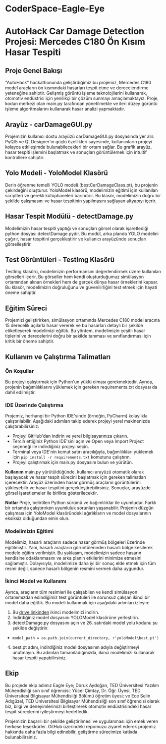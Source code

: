 # CoderSpace-Eagle-Eye

# AutoHack Car Damage Detection Projesi: Mercedes C180 Ön Kısım Hasar Tespiti
## Proje Genel Bakışı
"AutoHack" hackathonunda geliştirdiğimiz bu projemiz, Mercedes C180 model araçların ön kısmındaki hasarları tespit etme ve derecelendirme yeteneğine sahiptir. Gelişmiş görüntü işleme teknolojilerini kullanarak, otomotiv endüstrisi için yenilikçi bir çözüm sunmayı amaçlamaktayız. Proje, kodun merkezi olan main.py tarafından yönetilmekte ve ileri düzey görüntü işleme algoritmalarını kullanarak hasar analizi yapmaktadır.

## Arayüz - carDamageGUI.py
Projemizin kullanıcı dostu arayüzü carDamageGUI.py dosyasında yer alır. PyQt5 ve Qt Designer'ın güçlü özellikleri sayesinde, kullanıcıların projeyi kolayca etkileşimde bulunabilecekleri bir ortam sağlar. Bu grafik arayüz, hasar tespiti işlemini başlatmak ve sonuçları görüntülemek için intuitif kontrollere sahiptir.

## Yolo Modeli - YoloModel Klasörü
Derin öğrenme temelli YOLO modeli (bestCarDamageClass.pt), bu projenin çekirdeğini oluşturur. YoloModel klasörü, modelimizin eğitimi için kullanılan scriptleri ve gerekli kütüphaneleri barındırır. Bu klasör, modelimizin doğru bir şekilde çalışmasını ve hasar tespitinin yapılmasını sağlayan altyapıyı içerir.

## Hasar Tespit Modülü - detectDamage.py
Modelimizin hasar tespiti yaptığı ve sonuçları görsel olarak işaretlediği python dosyası detectDamage.pydır. Bu modül, arka planda YOLO modelini çağırır, hasar tespitini gerçekleştirir ve kullanıcı arayüzünde sonuçları görselleştirir.

## Test Görüntüleri - TestImg Klasörü
TestImg klasörü, modelimizin performansını değerlendirmek üzere kullanılan görselleri içerir. Bu görseller hem kendi oluşturduğumuz simülasyon ortamından alınan örnekleri hem de gerçek dünya hasar örneklerini kapsar. Bu klasör, modelimizin doğruluğunu ve güvenilirliğini test etmek için hayati öneme sahiptir.

## Eğitim Süreci
Projemizi geliştirirken, simülasyon ortamında Mercedes C180 model aracına 15 derecelik açılarla hasar vererek ve bu hasarları detaylı bir şekilde etiketleyerek modelimizi eğittik. Bu yöntem, modelimizin çeşitli hasar tiplerini ve derecelerini doğru bir şekilde tanıması ve sınıflandırması için kritik bir öneme sahiptir.

## Kullanım ve Çalıştırma Talimatları
### Ön Koşullar
Bu projeyi çalıştırmak için Python'un yüklü olması gerekmektedir. Ayrıca, projenin bağımlılıklarını yüklemek için gereken requirements.txt dosyası da dahil edilmiştir.

### IDE Üzerinde Çalıştırma
Projemiz, herhangi bir Python IDE'sinde (örneğin, PyCharm) kolaylıkla çalıştırılabilir. Aşağıdaki adımları takip ederek projeyi yerel makinenizde çalıştırabilirsiniz:

+ Projeyi GitHub'dan indirin ve yerel bilgisayarınıza çıkarın.
+ Tercih ettiğiniz Python IDE'sini açın ve Open veya Import Project seçeneği ile indirdiğiniz projeyi seçin.
+ Terminal veya IDE'nin komut satırı aracılığıyla, bağımlılıkları yüklemek için `pip install -r requirements.txt` komutunu çalıştırın.
+ Projeyi çalıştırmak için main.py dosyasını bulun ve yürütün.

**Kullanım**
main.py yürütüldüğünde, kullanıcı arayüzü otomatik olarak başlayacak ve hasar tespit sürecini başlatmak için gereken talimatları içerecektir. Arayüz üzerinden hasar görmüş araçların görüntülerini yükleyebilir ve hasar tespitini gerçekleştirebilirsiniz. Sonuçlar, arayüzde görsel işaretlemeler ile birlikte gösterilecektir.

**Notlar**
Proje, belirtilen Python sürümü ve bağımlılıklar ile uyumludur. Farklı bir ortamda çalıştırırken uyumluluk sorunları yaşanabilir.
Projenin düzgün çalışması için YoloModel klasöründeki ağırlıkların ve model dosyalarının eksiksiz olduğundan emin olun.

### Modelimizin Eğitimi
Modelimiz, hasarlı araçların sadece hasar görmüş bölgeleri üzerinde eğitilmiştir. Yani, hasarlı araçların görüntülerinden hasarlı bölge kesilerek modele eğitim verilmiştir. Bu yaklaşım, modelimizin sadece hasarın kendisine odaklanmasını ve arka planın etkilerini minimize etmesini sağlamıştır. Dolayısıyla, modelimize daha iyi bir sonuç elde etmek için tüm resmi değil, sadece hasarlı bölgenin resmini vermek daha uygundur.

### İkinci Model ve Kullanımı
Ayrıca, araçların tüm resimleri ile çalışabilen ve kendi simülasyon ortamımızdan edindiğimiz test görüntüleri ile sorunsuz çalışan ikinci bir model daha eğittik. Bu modeli kullanmak için aşağıdaki adımları izleyin:

1. Bu [drive linkinden](https://drive.google.com/drive/folders/1cYJgyQQ-R286k2X-mUiFPlsOqs5eet8d?usp=drive_link) ikinci modelimizi indirin.
2. İndirdiğiniz model dosyasını YOLOModel klasörüne yerleştirin.
3. detectDamage.py dosyasını açın ve 26. satırdaki model yolu kodunu şu şekilde değiştirin:
  + `model_path = os.path.join(current_directory, r'yoloModel\best.pt')`
4. best.pt adını, indirdiğiniz model dosyasının adıyla değiştirmeyi unutmayın.
Bu adımları tamamladığınızda, ikinci modelimizi kullanarak hasar tespiti yapabilirsiniz.

## Ekip
Bu projede ekip adımız Eagle Eye; Doruk Aydoğan, TED Üniversitesi Yazılım Mühendisliği son sınıf öğrencisi; Yücel Çimtay, Dr. Öğr. Üyesi, TED Üniversitesi Bilgisayar Mühendisliği Bölümü öğretim üyesi; ve Ece Selin Adıgüzel, TED Üniversitesi Bilgisayar Mühendisliği son sınıf öğrencisi olarak biz, bilgi ve deneyimlerimizi birleştirerek otomotiv endüstrisindeki hasar tespit süreçlerini iyileştirmeyi hedefledik.

Projemizin başarılı bir şekilde geliştirilmesi ve uygulanması için emek veren herkese teşekkürler. GitHub üzerindeki repomuzu ziyaret ederek projemiz hakkında daha fazla bilgi edinebilir, geliştirme sürecimize katkıda bulunabilirsiniz.
